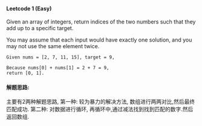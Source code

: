 #### Leetcode 1 (Easy)
Given an array of integers, return indices of the two numbers such that they add up to a specific target.

You may assume that each input would have exactly one solution, and you may not use the same element twice.

```
Given nums = [2, 7, 11, 15], target = 9,

Because nums[0] + nums[1] = 2 + 7 = 9,
return [0, 1].
```

#### 解题思路:
 主要有2两种解题思路, 
 第一种: 较为暴力的解决方法, 数组进行两两对比,然后最终匹配成功.
 第二种: 对数据进行循环, 再循环中,通过减法找到找到匹配的数字.然后返回数组.